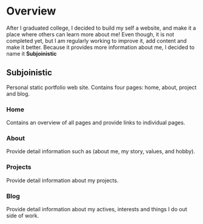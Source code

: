 # Overview 
After I graduated college, I decided to build my self a website, and make it a place where others can learn more about me! Even though, it is not completed yet, but I am regularly working to improve it, add content and make it better. Because it provides more information about me, I decided to name it **Subjoinistic**

## Subjoinistic

Personal static portfolio web site. 
Contains four pages: home, about, project and blog.

### Home 
Contains an overview of all pages and provide links to individual pages. 

### About 
Provide detail information such as (about me, my story, values, and hobby). 

### Projects 
Provide detail information about my projects. 

### Blog
Provide detail information about my actives, interests and things I do out side of work.


